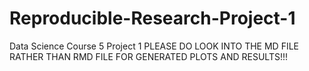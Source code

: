 # Reproducible-Research-Project-1
Data Science Course 5 Project 1
PLEASE DO LOOK INTO THE MD FILE RATHER THAN RMD FILE FOR GENERATED PLOTS AND RESULTS!!!
